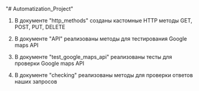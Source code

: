 "# Automatization_Project" 

1. В документе "http_methods" созданы кастомные HTTP методы GET, POST, PUT, DELETE

2. В документе "API" реализованы методы для тестирования Google maps API

3. В документе "test_google_maps_api" реализованы тесты для проверки Google maps API

4. В документе "checking" реализованы методы для проверки ответов наших запросов

